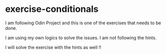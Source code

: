 # exercise-conditionals

I am following Odin Project and this is one of the exercises that needs to be done.

I am using my own logics to solve the issues. I am not following the hints.

I will solve the exercise with the hints as well !!

